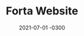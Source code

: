 ---
layout: default
title: Forta Website
date: 2021-07-01 -0300
tags: UI, Illustration
image: /img/work/forta-website.png
link: https://forta.org/
---